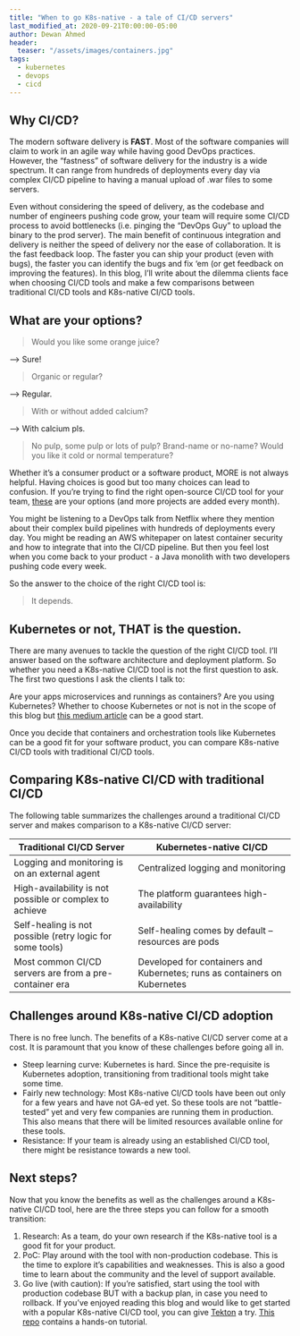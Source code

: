 ```yaml
---
title: "When to go K8s-native - a tale of CI/CD servers"
last_modified_at: 2020-09-21T0:00:00-05:00
author: Dewan Ahmed
header:
  teaser: "/assets/images/containers.jpg"
tags:
  - kubernetes
  - devops
  - cicd
---
```


## Why CI/CD?

The modern software delivery is **FAST**. Most of the software companies will claim to work in an agile way while having good DevOps practices. However, the “fastness” of software delivery for the industry is a wide spectrum. It can range from hundreds of deployments every day via complex CI/CD pipeline to having a manual upload of .war files to some servers.

Even without considering the speed of delivery, as the codebase and number of engineers pushing code grow, your team will require some CI/CD process to avoid bottlenecks (i.e. pinging the “DevOps Guy” to upload the binary to the prod server). The main benefit of continuous integration and delivery is neither the speed of delivery nor the ease of collaboration. It is the fast feedback loop. The faster you can ship your product (even with bugs), the faster you can identify the bugs and fix ‘em (or get feedback on improving the features). In this blog, I’ll write about the dilemma clients face when choosing CI/CD tools and make a few comparisons between traditional CI/CD tools and K8s-native CI/CD tools.

## What are your options?

> Would you like some orange juice?   


–> Sure!  


> Organic or regular?  


–> Regular.  


> With or without added calcium?  


–> With calcium pls.  


> No pulp, some pulp or lots of pulp? Brand-name or no-name? Would you like it cold or normal temperature?  

Whether it’s a consumer product or a software product, MORE is not always helpful. Having choices is good but too many choices can lead to confusion. If you’re trying to find the right open-source CI/CD tool for your team, [these](https://landscape.cncf.io/category=continuous-integration-delivery&format=card-mode&grouping=category) are your options (and more projects are added every month).

You might be listening to a DevOps talk from Netflix where they mention about their complex build pipelines with hundreds of deployments every day. You might be reading an AWS whitepaper on latest container security and how to integrate that into the CI/CD pipeline. But then you feel lost when you come back to your product - a Java monolith with two developers pushing code every week.

So the answer to the choice of the right CI/CD tool is:

> It depends.

## Kubernetes or not, THAT is the question.

There are many avenues to tackle the question of the right CI/CD tool. I’ll answer based on the software architecture and deployment platform. So whether you need a K8s-native CI/CD tool is not the first question to ask. The first two questions I ask the clients I talk to:

Are your apps microservices and runnings as containers?
Are you using Kubernetes?
Whether to choose Kubernetes or not is not in the scope of this blog but [this medium article](https://medium.com/better-programming/why-not-use-kubernetes-52a89ada5e22) can be a good start. 

Once you decide that containers and orchestration tools like Kubernetes can be a good fit for your software product, you can compare K8s-native CI/CD tools with traditional CI/CD tools.

## Comparing K8s-native CI/CD with traditional CI/CD

The following table summarizes the challenges around a traditional CI/CD server and makes comparison to a K8s-native CI/CD server:

| Traditional CI/CD Server  | Kubernetes-native CI/CD  |
|---|---|
| Logging and monitoring is on an external agent  | Centralized logging and monitoring  |
| High-availability is not possible or complex to achieve  | The platform guarantees high-availability  |
| Self-healing is not possible (retry logic for some tools)  | Self-healing comes by default –resources are pods  |
| Most common CI/CD servers are from a pre-container era  | Developed for containers and Kubernetes; runs as containers on Kubernetes  |


## Challenges around K8s-native CI/CD adoption

There is no free lunch. The benefits of a K8s-native CI/CD server come at a cost. It is paramount that you know of these challenges before going all in.

- Steep learning curve: Kubernetes is hard. Since the pre-requisite is Kubernetes adoption, transitioning from traditional tools might take some time.
- Fairly new technology: Most K8s-native CI/CD tools have been out only for a few years and have not GA-ed yet. So these tools are not “battle-tested” yet and very few companies are running them in production. This also means that there will be limited resources available online for these tools.
- Resistance: If your team is already using an established CI/CD tool, there might be resistance towards a new tool.

## Next steps?

Now that you know the benefits as well as the challenges around a K8s-native CI/CD tool, here are the three steps you can follow for a smooth transition:

1. Research: As a team, do your own research if the K8s-native tool is a good fit for your product.
2. PoC: Play around with the tool with non-production codebase. This is the time to explore it’s capabilities and weaknesses. This is also a good time to learn about the community and the level of support available.
3. Go live (with caution): If you’re satisfied, start using the tool with production codebase BUT with a backup plan, in case you need to rollback.
If you’ve enjoyed reading this blog and would like to get started with a popular K8s-native CI/CD tool, you can give [Tekton](https://tekton.dev) a try. [This repo](https://github.com/dewan-ahmed/java-tekton-demo) contains a hands-on tutorial.

